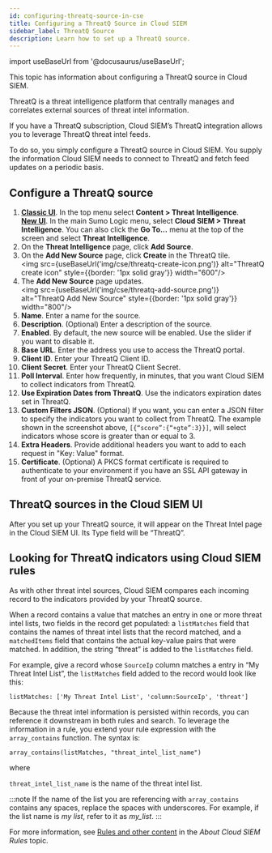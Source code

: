 ```yaml
---
id: configuring-threatq-source-in-cse
title: Configuring a ThreatQ Source in Cloud SIEM
sidebar_label: ThreatQ Source
description: Learn how to set up a ThreatQ source.
---
```


import useBaseUrl from '@docusaurus/useBaseUrl';

This topic has information about configuring a ThreatQ source in Cloud SIEM.

ThreatQ is a threat intelligence platform that centrally manages and correlates external sources of threat intel information. 

If you have a ThreatQ subscription, Cloud SIEM’s ThreatQ integration allows you to leverage ThreatQ threat intel feeds. 

To do so, you simply configure a ThreatQ source in Cloud SIEM. You supply the information Cloud SIEM needs to connect to ThreatQ and fetch feed updates on a periodic basis.

## Configure a ThreatQ source

1. [**Classic UI**](/docs/get-started/sumo-logic-ui-classic). In the top menu select **Content > Threat Intelligence**. <br/>[**New UI**](/docs/get-started/sumo-logic-ui). In the main Sumo Logic menu, select **Cloud SIEM > Threat Intelligence**. You can also click the **Go To...** menu at the top of the screen and select **Threat Intelligence**.  
1. On the **Threat Intelligence** page, click **Add Source**. 
1. On the **Add New Source** page, click **Create** in the ThreatQ tile. <br/><img src={useBaseUrl('img/cse/threatq-create-icon.png')} alt="ThreatQ create icon" style={{border: '1px solid gray'}} width="600"/>
1. The **Add New Source** page updates. <br/><img src={useBaseUrl('img/cse/threatq-add-source.png')} alt="ThreatQ Add New Source" style={{border: '1px solid gray'}} width="800"/>
1. **Name**. Enter a name for the source.
1. **Description**. (Optional) Enter a description of the source.
1. **Enabled**. By default, the new source will be enabled. Use the slider if you want to disable it.
1. **Base URL**. Enter the address you use to access the ThreatQ portal.
1. **Client ID**. Enter your ThreatQ Client ID.
1. **Client Secret**. Enter your ThreatQ Client Secret.
1. **Poll Interval**. Enter how frequently, in minutes, that you want Cloud SIEM to collect indicators from ThreatQ.
1. **Use Expiration Dates from ThreatQ**. Use the indicators expiration dates set in ThreatQ.
1. **Custom Filters JSON**. (Optional) If you want, you can enter a JSON filter to specify the indicators you want to collect from ThreatQ. The example shown in the screenshot above, `[{“score”:{“+gte”:3}}]`, will select indicators whose score is greater than or equal to 3.
1. **Extra Headers**. Provide additional headers you want to add to each request in "Key: Value" format.
1. **Certificate**. (Optional) A PKCS format certificate is required to authenticate to your environment if you have an SSL API gateway in front of your on-premise ThreatQ service.

## ThreatQ sources in the Cloud SIEM UI

After you set up your ThreatQ source, it will appear on the Threat Intel page in the Cloud SIEM UI. Its Type field will be “ThreatQ”.

## Looking for ThreatQ indicators using Cloud SIEM rules

As with other threat intel sources, Cloud SIEM compares each incoming record to the indicators provided by your ThreatQ source. 

When a record contains a value that matches an entry in one or more threat intel lists, two fields in the record get populated: a `listMatches` field that contains the names of threat intel lists that the record matched, and a `matchedItems` field that contains the actual key-value pairs that were matched. In addition, the string “threat” is added to the `listMatches` field.  

For example, give a record whose `SourceIp` column matches a entry in “My Threat Intel List”, the `listMatches` field added to the record would look like this:

`listMatches: ['My Threat Intel List', 'column:SourceIp', 'threat']`

Because the threat intel information is persisted within records, you can reference it downstream in both rules and search. To leverage the information in a rule, you extend your rule expression with the `array_contains` function. The syntax is:

`array_contains(listMatches, "threat_intel_list_name")`

where 

`threat_intel_list_name` is the name of the threat intel list.

:::note
If the name of the list you are referencing with `array_contains` contains any spaces, replace the spaces with underscores. For example, if the list name is *my list*, refer to it as *my_list*.
:::

For more information, see [Rules and other content](/docs/cse/rules/about-cse-rules#rules-and-other-content) in the *About Cloud SIEM Rules* topic.  
 

